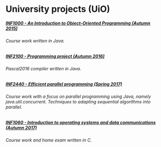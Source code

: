 # University projects (UiO)

##### [INF1000 - An Introduction to Object-Oriented Programming (Autumn 2015)](https://github.com/goudbes/UiO/tree/master/INF1000)
###### Course work written in Java.

##### [INF2100 - Programming project (Autumn 2016)](https://github.com/goudbes/UiO/tree/master/INF2100)
###### Pascal2016 compiler written in Java.

##### [INF2440 - Efficient parallel programming (Spring 2017)](https://www.uio.no/studier/emner/matnat/ifi/INF2440/v17/index.html)
###### Course work with a focus on parallel programming using Java, namely java.util.concurrent. Techniques to adapting sequential algorithms into parallel. 

##### [INF1060 - Introduction to operating systems and data communications (Autumn 2017)](https://github.com/goudbes/UiO/tree/master/INF1060)
###### Course work and home exam written in C.